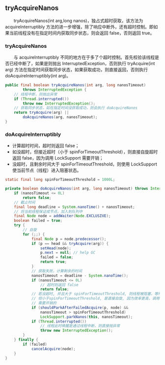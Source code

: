 
## tryAcquireNanos
　　tryAcquireNanos(int arg,long nanos)，独占式超时获取，该方法为 acquireInterruptibly 方法的进一步增强，除了响应中断外，还有超时控制。即如果当前线程没有在指定时间内获取同步状态，则会返回 false，否则返回 true。

### tryAcquireNanos
　　与 acquireInterruptibly 不同的地方在于多了个超时控制。首先校验该线程是否已经中断了，如果是则抛出 InterruptedException，否则执行 tryAcquire(int arg) 方法在指定时间获取同步状态，如果获取成功，则直接返回，否则执行 doAcquireInterruptibly(int arg)。

```java
public final boolean tryAcquireNanos(int arg, long nanosTimeout)
        throws InterruptedException {
    // 线程中断，则抛出异常
    if (Thread.interrupted())
        throw new InterruptedException();
    // 获取同步状态，如在指定时间没获取成功，则会执行 doAcquireNanos
    return tryAcquire(arg) ||
        doAcquireNanos(arg, nanosTimeout);
}
```

### doAcquireInterruptibly

- 计算超时时间，超时则返回 false；
- 如没超时，但接近超时（小于 spinForTimeoutThreshold），则直接自旋超时返回 false，因为调用 LockSupport 需要开销；
- 没超时，且剩余时间大于 spinForTimeoutThreshold，则使用 LockSupport 使当前节点（线程）进入阻塞状态。
　　
  
```java
static final long spinForTimeoutThreshold = 1000L;

private boolean doAcquireNanos(int arg, long nanosTimeout) throws InterruptedException {
    if (nanosTimeout <= 0L)
        return false;
    // 截止时间
    final long deadline = System.nanoTime() + nanosTimeout;
    // 将当前线程保证成节点，加入到队列中
    final Node node = addWaiter(Node.EXCLUSIVE);
    boolean failed = true;
    try {
        // 自旋
        for (;;) {
            final Node p = node.predecessor();
            if (p == head && tryAcquire(arg)) {
                setHead(node);
                p.next = null; // help GC
                failed = false;
                return true;
            }
            // 获取失败，计算剩余的时间
            nanosTimeout = deadline - System.nanoTime();
            if (nanosTimeout <= 0L)
                // 超时则返回 false
                return false;
            // 若没超时, 并且大于 spinForTimeoutThreshold, 则线程被阻塞，等待唤醒，这里没超时
            // 但小于spinForTimeoutThreshold, 是直接自旋, 因为效率更高，调用 LockSupport 是
            // 需要开销的
            if (shouldParkAfterFailedAcquire(p, node) &&
                nanosTimeout > spinForTimeoutThreshold)
                LockSupport.parkNanos(this, nanosTimeout);
            if (Thread.interrupted())
                // 线程此时唤醒是通过线程中断，则直接抛异常
                throw new InterruptedException();
        }
    } finally {
        if (failed)
            cancelAcquire(node);
    }
}
```
